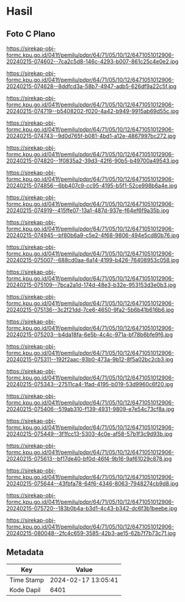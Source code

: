 # Hasil

## Foto C Plano

https://sirekap-obj-formc.kpu.go.id/041f/pemilu/pdpr/64/71/05/10/12/6471051012906-20240215-074602--7ca2c5d8-146c-4293-b007-861c25c4e0e2.jpg

https://sirekap-obj-formc.kpu.go.id/041f/pemilu/pdpr/64/71/05/10/12/6471051012906-20240215-074628--8ddfcd3a-58b7-4947-adb5-626df9a22c5f.jpg

https://sirekap-obj-formc.kpu.go.id/041f/pemilu/pdpr/64/71/05/10/12/6471051012906-20240215-074719--b5408202-f020-4a42-b949-9915ab69d55c.jpg

https://sirekap-obj-formc.kpu.go.id/041f/pemilu/pdpr/64/71/05/10/12/6471051012906-20240215-074743--9d0d765f-b081-4bd1-a12e-4867997bc272.jpg

https://sirekap-obj-formc.kpu.go.id/041f/pemilu/pdpr/64/71/05/10/12/6471051012906-20240215-074820--1f0835a2-39d3-42f6-90b5-b49700a49543.jpg

https://sirekap-obj-formc.kpu.go.id/041f/pemilu/pdpr/64/71/05/10/12/6471051012906-20240215-074856--6bb407c9-cc95-4195-b5f1-52ce998b6a4e.jpg

https://sirekap-obj-formc.kpu.go.id/041f/pemilu/pdpr/64/71/05/10/12/6471051012906-20240215-074919--415ffe07-13a1-487d-937e-f64ef6f9a35b.jpg

https://sirekap-obj-formc.kpu.go.id/041f/pemilu/pdpr/64/71/05/10/12/6471051012906-20240215-074945--bf80b6a9-c5e2-4f68-9806-494e5cd80b76.jpg

https://sirekap-obj-formc.kpu.go.id/041f/pemilu/pdpr/64/71/05/10/12/6471051012906-20240215-075007--688cd0aa-6a14-4199-b426-76408953c058.jpg

https://sirekap-obj-formc.kpu.go.id/041f/pemilu/pdpr/64/71/05/10/12/6471051012906-20240215-075109--7bca2a1d-174d-48e3-b32e-953153d3e0b3.jpg

https://sirekap-obj-formc.kpu.go.id/041f/pemilu/pdpr/64/71/05/10/12/6471051012906-20240215-075136--3c2f21dd-7ce6-4650-9fa2-5b6b41b616b6.jpg

https://sirekap-obj-formc.kpu.go.id/041f/pemilu/pdpr/64/71/05/10/12/6471051012906-20240215-075203--b4da18fa-6e5b-4c4c-971a-bf78b6bfe9f6.jpg

https://sirekap-obj-formc.kpu.go.id/041f/pemilu/pdpr/64/71/05/10/12/6471051012906-20240215-075311--192f2aac-93b0-473a-9b12-8f5a02bc2cb3.jpg

https://sirekap-obj-formc.kpu.go.id/041f/pemilu/pdpr/64/71/05/10/12/6471051012906-20240215-075343--27511ca4-1fad-4195-b019-53d9960c6f20.jpg

https://sirekap-obj-formc.kpu.go.id/041f/pemilu/pdpr/64/71/05/10/12/6471051012906-20240215-075406--519ab310-f139-4931-9809-e7e54c73cf8a.jpg

https://sirekap-obj-formc.kpu.go.id/041f/pemilu/pdpr/64/71/05/10/12/6471051012906-20240215-075449--3f1fcc13-5303-4c0e-af58-57b1f3c9d93b.jpg

https://sirekap-obj-formc.kpu.go.id/041f/pemilu/pdpr/64/71/05/10/12/6471051012906-20240215-075613--bf17de40-bf0d-46f4-9b16-9af61029c878.jpg

https://sirekap-obj-formc.kpu.go.id/041f/pemilu/pdpr/64/71/05/10/12/6471051012906-20240215-075644--43fbfa78-64f6-4346-8063-7948274cb9d8.jpg

https://sirekap-obj-formc.kpu.go.id/041f/pemilu/pdpr/64/71/05/10/12/6471051012906-20240215-075720--183b0b4a-b3d1-4c43-b342-dc6f3b1beebe.jpg

https://sirekap-obj-formc.kpu.go.id/041f/pemilu/pdpr/64/71/05/10/12/6471051012906-20240215-080048--2fc4c659-3585-42b3-ae15-62b7f7b73c71.jpg


## Metadata

| Key        | Value               |
| ---------- | ------------------- |
| Time Stamp | 2024-02-17 13:05:41 |
| Kode Dapil | 6401                |



